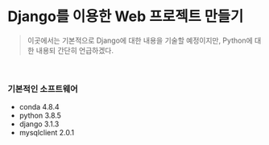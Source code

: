 # Django를 이용한 Web 프로젝트 만들기

> 이곳에서는 기본적으로 Django에 대한 내용을 기술할 예정이지만, Python에 대한 내용되 간단히 언급하겠다.

<br/>

### 기본적인 소프트웨어 
* conda 4.8.4
* python 3.8.5
* django 3.1.3
* mysqlclient 2.0.1

<br/>


